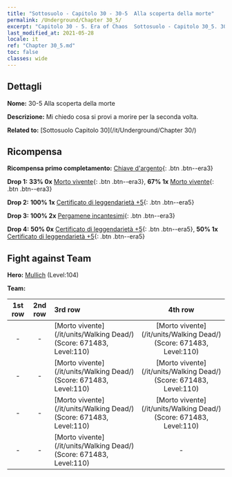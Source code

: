 ```yaml
---
title: "Sottosuolo - Capitolo 30 - 30-5  Alla scoperta della morte"
permalink: /Underground/Chapter 30_5/
excerpt: "Capitolo 30 - 5. Era of Chaos  Sottosuolo - Capitolo 30_5. 30-5  Alla scoperta della morte"
last_modified_at: 2021-05-28
locale: it
ref: "Chapter 30_5.md"
toc: false
classes: wide
---
```


## Dettagli

 **Nome:** 30-5  Alla scoperta della morte

 **Descrizione:**       Mi chiedo cosa si provi a morire per la seconda volta.

 **Related to:** [Sottosuolo Capitolo 30](/it/Underground/Chapter 30/)

## Ricompensa

 **Ricompensa primo completamento:** [Chiave d'argento](/ItemsIT/con_693/){: .btn .btn--era3}

 **Drop 1:** **33% 0x** [Morto vivente](/ItemsIT/unt_209/){: .btn .btn--era3}, **67% 1x** [Morto vivente](/ItemsIT/unt_209/){: .btn .btn--era3}

 **Drop 2:** **100% 1x** [Certificato di leggendarietà +5](/ItemsIT/mat_102/){: .btn .btn--era5}

 **Drop 3:** **100% 2x** [Pergamene incantesimi](/ItemsIT/con_694/){: .btn .btn--era3}

 **Drop 4:** **50% 0x** [Certificato di leggendarietà +5](/ItemsIT/mat_102/){: .btn .btn--era5}, **50% 1x** [Certificato di leggendarietà +5](/ItemsIT/mat_102/){: .btn .btn--era5}


## Fight against Team
 **Hero:** [Mullich](/it/heroes/Mullich/) (Level:104)

 **Team:**


  | 1st row | 2nd row | 3rd row | 4th row |
  |:----:|:----:|:----|:----:|
  | - | - | [Morto vivente](/it/units/Walking Dead/) (Score: 671483, Level:110)  | [Morto vivente](/it/units/Walking Dead/) (Score: 671483, Level:110)  |
  | - | - | [Morto vivente](/it/units/Walking Dead/) (Score: 671483, Level:110)  | [Morto vivente](/it/units/Walking Dead/) (Score: 671483, Level:110)  |
  | - | - | [Morto vivente](/it/units/Walking Dead/) (Score: 671483, Level:110)  | [Morto vivente](/it/units/Walking Dead/) (Score: 671483, Level:110)  |
  | - | - | [Morto vivente](/it/units/Walking Dead/) (Score: 671483, Level:110)  | - |


